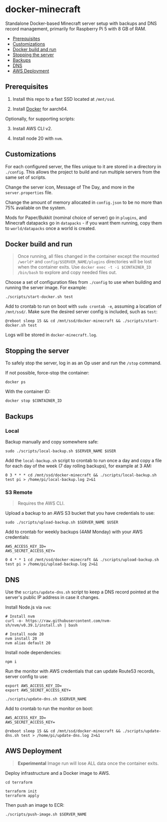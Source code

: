 # docker-minecraft

Standalone Docker-based Minecraft server setup with backups and DNS record
management, primarily for Raspberry Pi 5 with 8 GB of RAM.

* [Prerequisites](#prerequisites)
* [Customizations](#customizations)
* [Docker build and run](#docker-build-and-run)
* [Stopping the server](#stopping-the-server)
* [Backups](#backups)
* [DNS](#dns)
* [AWS Deployment](#aws-deployment)

## Prerequisites

1. Install this repo to a fast SSD located at `/mnt/ssd`.

2. Install [Docker](https://docs.docker.com/engine/install/debian/) for aarch64.

Optionally, for supporting scripts:

3. Install AWS CLI v2.

4. Install node 20 with `nvm`.

## Customizations

For each configured server, the files unique to it are stored in a directory
in `./config`. This allows the project to build and run multiple servers from
the same set of scripts.

Change the server icon, Message of The Day, and more in the `server.properties`
file.

Change the amount of memory allocated in `config.json` to be no more than
75% available on the system.

Mods for Paper/Bukkit (nominal choice of server) go in `plugins`, and Minecraft
datapacks go in `datapacks` - if you want them running, copy them to
`world/datapacks` once a world is created.

## Docker build and run

> Once running, all files changed in the container except the mounted `/world*`
> and `config/$SERVER_NAME/plugins` directories will be lost when the container
> exits. Use `docker exec -t -i $CONTAINER_ID /bin/bash` to explore and copy
> needed files out.

Choose a set of configuration files from `./config` to use when building and
running the server image. For example:

```shell
./scripts/start-docker.sh test
```

Add to crontab to run on boot with `sudo crontab -e`, assuming a location of
`/mnt/ssd/`. Make sure the desired server config is included, such as `test`:

```
@reboot sleep 15 && cd /mnt/ssd/docker-minecraft && ./scripts/start-docker.sh test
```

Logs will be stored in `docker-minecraft.log`.

## Stopping the server

To safely stop the server, log in as an Op user and run the `/stop` command.

If not possible, force-stop the container:

```
docker ps
```

With the container ID:

```
docker stop $CONTAINER_ID
```

## Backups

### Local

Backup manually and copy somewhere safe:

```shell
sudo ./scripts/local-backup.sh $SERVER_NAME $USER
```

Add the `local-backup.sh` script to crontab to run once a day and copy a file
for each day of the week (7 day rolling backups), for example at 3 AM:

```
0 3 * * * cd /mnt/ssd/docker-minecraft && ./scripts/local-backup.sh test pi > /home/pi/local-backup.log 2>&1
```

### S3 Remote

> Requires the AWS CLI.

Upload a backup to an AWS S3 bucket that you have credentials to use:

```shell
sudo ./scripts/upload-backup.sh $SERVER_NAME $USER
```

Add to crontab for weekly backups (4AM Monday) with your AWS credentials:

```
AWS_ACCESS_KEY_ID=
AWS_SECRET_ACCESS_KEY=

0 4 * * 1 cd /mnt/ssd/docker-minecraft && ./scripts/upload-backup.sh test pi > /home/pi/upload-backup.log 2>&1
```

## DNS

Use the `scripts/update-dns.sh` script to keep a DNS record pointed at the
server's public IP address in case it changes.

Install Node.js via `nvm`:

```shell
# Install nvm
curl -o- https://raw.githubusercontent.com/nvm-sh/nvm/v0.39.1/install.sh | bash

# Install node 20
nvm install 20
nvm alias default 20
```

Install node dependencies:

```
npm i
```

Run the monitor with AWS credentials that can update Route53 records, server
config to use:

```shell
export AWS_ACCESS_KEY_ID=
export AWS_SECRET_ACCESS_KEY=

./scripts/update-dns.sh $SERVER_NAME
```

Add to crontab to run the monitor on boot:

```
AWS_ACCESS_KEY_ID=
AWS_SECRET_ACCESS_KEY=

@reboot sleep 15 && cd /mnt/ssd/docker-minecraft && ./scripts/update-dns.sh test > /home/pi/update-dns.log 2>&1
```

## AWS Deployment

> **Experimental**
> Image run will lose ALL data once the container exits.

Deploy infrastructure and a Docker image to AWS.

```
cd terraform

terraform init
terraform apply
```

Then push an image to ECR:

```
./scripts/push-image.sh $SERVER_NAME
```
